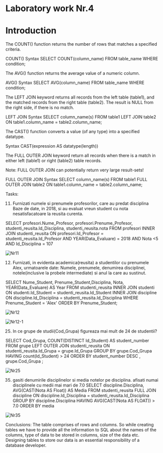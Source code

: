 # Laboratory work Nr.4

Introduction
===

The COUNT() function returns the number of rows that matches a specified criteria.

COUNT() Syntax
SELECT COUNT(column_name)
FROM table_name
WHERE condition;



The AVG() function returns the average value of a numeric column.

AVG() Syntax
SELECT AVG(column_name)
FROM table_name
WHERE condition;



The LEFT JOIN keyword returns all records from the left table (table1), 
and the matched records from the right table (table2). The result is NULL from the right side, if there is no match.

LEFT JOIN Syntax
SELECT column_name(s)
FROM table1
LEFT JOIN table2 ON table1.column_name = table2.column_name;



The CAST() function converts a value (of any type) into a specified datatype.

Syntax
CAST(expression AS datatype(length))



The FULL OUTER JOIN keyword return all records when there is a match in either left (table1) or right (table2) table records.

Note: FULL OUTER JOIN can potentially return very large result-sets!

FULL OUTER JOIN Syntax
SELECT column_name(s)
FROM table1
FULL OUTER JOIN table2 ON table1.column_name = table2.column_name;




Tasks:

11.	Furnizati numele si prenumele profesorilor, care au predat disciplina Baze de date, in 2018, 
si au evaluat vreun student cu nota nesatisfacatoare la reusita curenta.

SELECT profesori.Nume_Profesor, profesori.Prenume_Profesor, studenti_reusita.Id_Disciplina, studenti_reusita.nota
FROM profesori 
INNER JOIN studenti_reusita 
ON profesori.Id_Profesor = studenti_reusita.Id_Profesor AND YEAR(Data_Evaluare) = 2018 AND Nota <5 AND Id_Disciplina = 107


![Nr11](https://github.com/KatyaFAF172/BD/blob/master/Laboratory-work-3/image/Nr.11.png)



12.	Furnizati, in evidenta academica(reusita) a studentilor cu prenumele Alex, urmatoarele date:
Numele, prenumele, denumirea disciplinei, notele(inclusive la probele intermediate) si anul la care au sustinut.


SELECT Nume_Student, Prenume_Student,Disciplina, Nota, YEAR(Data_Evaluare) AS Year
FROM studenti_reusita 
INNER JOIN studenti 
ON studenti.Id_Student = studenti_reusita.Id_Student 
INNER JOIN discipline
ON discipline.Id_Disciplina = studenti_reusita.Id_Disciplina
WHERE Prenume_Student = 'Alex' 
ORDER BY Prenume_Student;

![Nr12](https://github.com/KatyaFAF172/BD/blob/master/Laboratory-work-3/image/Nr.12.png)

![Nr12-1](https://github.com/KatyaFAF172/BD/blob/master/Laboratory-work-3/image/Nr.12-1.png)


25. In ce grupe de studii(Cod_Grupa) figureaza mai mult de 24 de studentii? 

SELECT
    Cod_Grupa, COUNT(DISTINCT Id_Student) AS student_number
FROM
    grupe
        LEFT OUTER JOIN
    studenti_reusita ON studenti_reusita.Id_Grupa = grupe.Id_Grupa
GROUP BY grupe.Cod_Grupa
HAVING  count(Id_Student) > 24
ORDER BY student_number DESC , grupe.Cod_Grupa
;

![Nr25](https://github.com/KatyaFAF172/BD/blob/master/Laboratory-work-4/image/Nr.25.png)


35. gasiti denumirile disciplinelor si media notelor pe disciplina. afisati numai disciplinele cu medii mai mari de 7.0
SELECT discipline.Disciplina, AVG(CAST(Nota AS Float)) AS Media
FROM studenti_reusita
FULL JOIN discipline ON discipline.Id_Disciplina = studenti_reusita.Id_Disciplina
GROUP BY discipline.Disciplina
HAVING  AVG(CAST(Nota AS FLOAT)) > 7.0
ORDER BY  media

![Nr35](https://github.com/KatyaFAF172/BD/blob/master/Laboratory-work-4/image/Nr.35.png)

Conclusions:
The table comprises of rows and columns. So while creating tables we have to provide all the information 
to SQL about the names of the columns, type of data to be stored in columns, size of the data etc.
Designing tables to store our data is an essential responsibility of a database developer.
